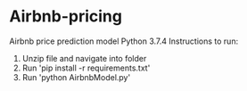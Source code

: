 # Airbnb-pricing
Airbnb price prediction model
Python 3.7.4
Instructions to run:
1. Unzip file and navigate into folder
2. Run 'pip install -r requirements.txt'
3. Run 'python AirbnbModel.py'
